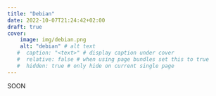```yaml
---
title: "Debian"
date: 2022-10-07T21:24:42+02:00
draft: true
cover:
    image: img/debian.png
    alt: "debian" # alt text
   #  caption: "<text>" # display caption under cover
   #  relative: false # when using page bundles set this to true
   #  hidden: true # only hide on current single page
---
```

SOON